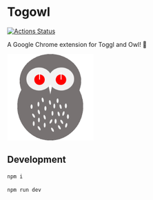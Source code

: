 Togowl
======

[![Actions Status](https://github.com/tadashi-aikawa/togowl/workflows/Tests/badge.svg)](https://github.com/tadashi-aikawa/togowl/actions)

A Google Chrome extension for Toggl and Owl! :owl:

<img src="./public/icon.png" width=200 />

## Development

```bash
npm i
```

```bash
npm run dev
```
